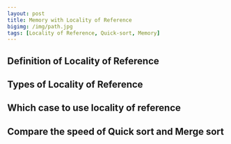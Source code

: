 ```yaml
---
layout: post
title: Memory with Locality of Reference
bigimg: /img/path.jpg
tags: [Locality of Reference, Quick-sort, Memory]
---
```



## Definition of Locality of Reference


## Types of Locality of Reference


## Which case to use locality of reference


## Compare the speed of Quick sort and Merge sort

